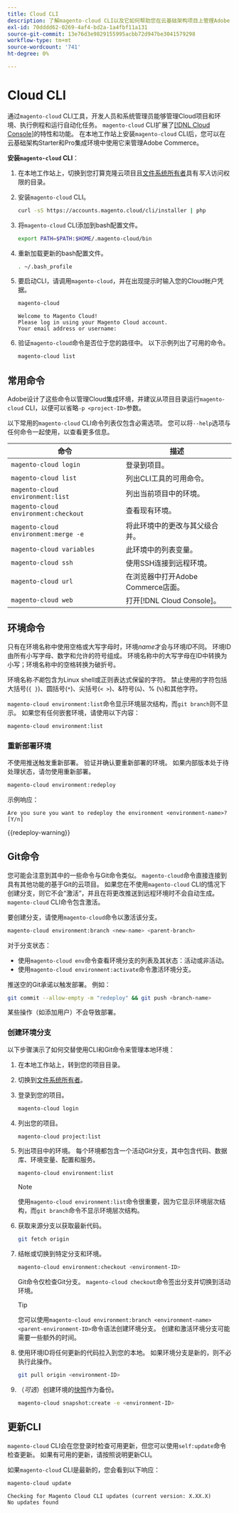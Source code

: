 ```yaml
---
title: Cloud CLI
description: 了解magento-cloud CLI以及它如何帮助您在云基础架构项目上管理Adobe Commerce的本地开发环境。
exl-id: 70dddd62-0269-4af4-bd2a-1a4fbf11a131
source-git-commit: 13e76d3e9829155995acbb72d947be3041579298
workflow-type: tm+mt
source-wordcount: '741'
ht-degree: 0%

---
```



# Cloud CLI

通过`magento-cloud` CLI工具，开发人员和系统管理员能够管理Cloud项目和环境、执行例程和运行自动化任务。 `magento-cloud` CLI扩展了[[!DNL Cloud Console]](../../get-started/cloud-console.md)的特性和功能。 在本地工作站上安装`magento-cloud` CLI后，您可以在云基础架构Starter和Pro集成环境中使用它来管理Adobe Commerce。

**安装`magento-cloud` CLI**：

1. 在本地工作站上，切换到您打算克隆云项目且[文件系统所有者](https://experienceleague.adobe.com/docs/commerce-operations/installation-guide/prerequisites/file-system/configure-permissions.html)具有&#x200B;_写入_&#x200B;访问权限的目录。

1. 安装`magento-cloud` CLI。

   ```bash
   curl -sS https://accounts.magento.cloud/cli/installer | php
   ```

1. 将`magento-cloud` CLI添加到bash配置文件。

   ```bash
   export PATH=$PATH:$HOME/.magento-cloud/bin
   ```

1. 重新加载更新的bash配置文件。

   ```bash
   . ~/.bash_profile
   ```

1. 要启动CLI，请调用`magento-cloud`，并在出现提示时输入您的Cloud帐户凭据。

   ```bash
   magento-cloud
   ```

   ```terminal
   Welcome to Magento Cloud!
   Please log in using your Magento Cloud account.
   Your email address or username:
   ```

1. 验证`magento-cloud`命令是否位于您的路径中。 以下示例列出了可用的命令。

   ```bash
   magento-cloud list
   ```

## 常用命令

Adobe设计了这些命令以管理Cloud集成环境，并建议从项目目录运行`magento-cloud` CLI，以便可以省略`-p <project-ID>`参数。

以下常用的`magento-cloud` CLI命令列表仅包含必需选项。 您可以将`--help`选项与任何命令一起使用，以查看更多信息。

| 命令 | 描述 |
| ------------------------------------ | -------------------------------------------------- |
| `magento-cloud login` | 登录到项目。 |
| `magento-cloud list` | 列出CLI工具的可用命令。 |
| `magento-cloud environment:list` | 列出当前项目中的环境。 |
| `magento-cloud environment:checkout` | 查看现有环境。 |
| `magento-cloud environment:merge -e` | 将此环境中的更改与其父级合并。 |
| `magento-cloud variables` | 此环境中的列表变量。 |
| `magento-cloud ssh` | 使用SSH连接到远程环境。 |
| `magento-cloud url` | 在浏览器中打开Adobe Commerce店面。 |
| `magento-cloud web` | 打开[!DNL Cloud Console]。 |

## 环境命令

只有在环境名称中使用空格或大写字母时，环境&#x200B;_name_&#x200B;才会与环境&#x200B;_ID_&#x200B;不同。 环境ID由所有小写字母、数字和允许的符号组成。 环境名称中的大写字母在ID中转换为小写；环境名称中的空格转换为破折号。

环境名称&#x200B;_不能_&#x200B;包含为Linux shell或正则表达式保留的字符。 禁止使用的字符包括大括号(`{ }`)、圆括号(`*`)、尖括号(`< >`)、&amp;符号(`&`)、% (`%`)和其他字符。

`magento-cloud environment:list`命令显示环境层次结构，而`git branch`则不显示。 如果您有任何嵌套环境，请使用以下内容：

```bash
magento-cloud environment:list
```

### 重新部署环境

不使用推送触发重新部署。 验证并确认要重新部署的环境。 如果内部版本处于待处理状态，请勿使用重新部署。

```bash
magento-cloud environment:redeploy
```

示例响应：

```terminal
Are you sure you want to redeploy the environment <environment-name>? [Y/n]
```

{{redeploy-warning}}

## Git命令

您可能会注意到其中的一些命令与Git命令类似。 `magento-cloud`命令直接连接到具有其他功能的基于Git的云项目。 如果您在不使用`magento-cloud` CLI的情况下创建分支，则它不会“激活”，并且在将更改推送到远程环境时不会自动生成。 `magento-cloud` CLI命令包含激活。

要创建分支，请使用`magento-cloud`命令以激活该分支。

```bash
magento-cloud environment:branch <new-name> <parent-branch>
```

对于分支状态：

- 使用`magento-cloud env`命令查看环境分支的列表及其状态：活动或非活动。
- 使用`magento-cloud environment:activate`命令激活环境分支。

推送空的Git承诺以触发部署。 例如：

```bash
git commit --allow-empty -m "redeploy" && git push <branch-name>
```

某些操作（如添加用户）不会导致部署。

### 创建环境分支

以下步骤演示了如何交替使用CLI和Git命令来管理本地环境：

1. 在本地工作站上，转到您的项目目录。

1. 切换到[文件系统所有者](https://experienceleague.adobe.com/docs/commerce-operations/installation-guide/prerequisites/file-system/configure-permissions.html)。

1. 登录到您的项目。

   ```bash
   magento-cloud login
   ```

1. 列出您的项目。

   ```bash
   magento-cloud project:list
   ```

1. 列出项目中的环境。 每个环境都包含一个活动Git分支，其中包含代码、数据库、环境变量、配置和服务。

   ```bash
   magento-cloud environment:list
   ```

   >[!NOTE]
   >
   >使用`magento-cloud environment:list`命令很重要，因为它显示环境层次结构，而`git branch`命令不显示环境层次结构。

1. 获取来源分支以获取最新代码。

   ```bash
   git fetch origin
   ```

1. 结帐或切换到特定分支和环境。

   ```bash
   magento-cloud environment:checkout <environment-ID>
   ```

   Git命令仅检查Git分支。 `magento-cloud checkout`命令签出分支并切换到活动环境。

   >[!TIP]
   >
   >您可以使用`magento-cloud environment:branch <environment-name> <parent-environment-ID>`命令语法创建环境分支。 创建和激活环境分支可能需要一些额外的时间。

1. 使用环境ID将任何更新的代码拉入到您的本地。 如果环境分支是新的，则不必执行此操作。

   ```bash
   git pull origin <environment-ID>
   ```

1. （_可选_）创建环境的[快照](../storage/snapshots.md)作为备份。

   ```bash
   magento-cloud snapshot:create -e <environment-ID>
   ```

## 更新CLI

`magento-cloud` CLI会在您登录时检查可用更新，但您可以使用`self:update`命令检查更新。 如果有可用的更新，请按照说明更新CLI。

如果`magento-cloud` CLI是最新的，您会看到以下响应：

```bash
magento-cloud update
```

```terminal
Checking for Magento Cloud CLI updates (current version: X.XX.X)
No updates found
```
